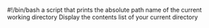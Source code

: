 #!/bin/bash
  a script that prints the absolute path name of the current working directory
Display the contents list of your current directory
